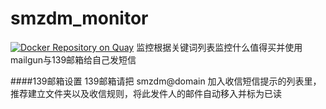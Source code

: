 # smzdm_monitor
[![Docker Repository on Quay](https://quay.io/repository/puteulanus/smzdm-monitor/status "Docker Repository on Quay")](https://quay.io/repository/puteulanus/smzdm-monitor)
监控根据关键词列表监控什么值得买并使用mailgun与139邮箱给自己发短信

####139邮箱设置
139邮箱请把 smzdm@domain 加入收信短信提示的列表里，推荐建立文件夹以及收信规则，将此发件人的邮件自动移入并标为已读